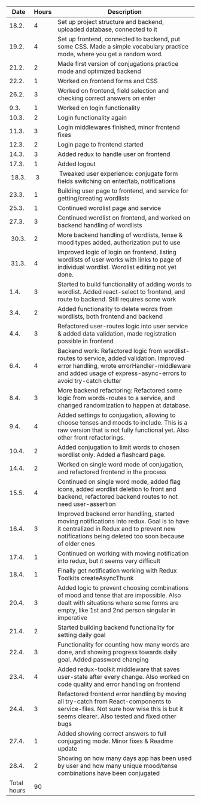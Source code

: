 | Date | Hours | Description |
| ---- | ----- | ----------- |
| 18.2. | 4   | Set up project structure and backend, uploaded database, connected to it |
| 19.2. | 4   | Set up frontend, connected to backend, put some CSS. Made a simple vocabulary practice mode, where you get a random word. |
| 21.2. | 2   | Made first version of conjugations practice mode and optimized backend |
| 22.2. | 1   | Worked on frontend forms and CSS |
| 26.2. | 3   | Worked on frontend, field selection and checking correct answers on enter | 
| 9.3.  | 1   | Worked on login functionality |
| 10.3. | 2   | Login functionality again |
| 11.3. | 3   | Login middlewares finished, minor frontend fixes |
| 12.3. | 2   | Login page to frontend started |
| 14.3. | 3   | Added redux to handle user on frontend |
| 17.3. | 1   | Added logout |
| 18.3. | 3   | Tweaked user experience: conjugate form fields switching on enter/tab, notifications |
| 23.3. | 1   | Building user page to frontend, and service for getting/creating wordlists |
| 25.3. | 1   | Continued wordlist page and service |
| 27.3. | 3   | Continued wordlist on frontend, and worked on backend handling of wordlists |
| 30.3. | 2   | More backend handling of wordlists, tense & mood types added, authorization put to use |
| 31.3. | 4   | Improved logic of login on frontend, listing wordlists of user works with links to page of individual wordlist. Wordlist editing not yet done. |
| 1.4.  | 3   | Started to build functionality of adding words to wordlist. Added react-select to frontend, and route to backend. Still requires some work |
| 3.4.  | 2   | Added functionality to delete words from wordlists, both frontend and backend |
| 4.4.  | 3   | Refactored user-routes logic into user service & added data validation, made registration possible in frontend |
| 6.4.  | 4   | Backend work: Refactored logic from wordlist-routes to service, added validation. Improved error handling, wrote errorHandler-middleware and added usage of express-async-errors to avoid try-catch clutter |
| 8.4.  | 3   | More backend refactoring: Refactored some logic from words-routes to a service, and changed randomization to happen at database. |
| 9.4.  | 4   | Added settings to conjugation, allowing to choose tenses and moods to include. This is a raw version that is not fully functional yet. Also other front refactorings. |
| 10.4. | 2   | Added conjugation to limit words to chosen wordlist only. Added a flashcard page. |
| 14.4. | 2   | Worked on single word mode of conjugation, and refactored frontend in the process | 
| 15.5. | 4   | Continued on single word mode, added flag icons, added wordlist deletion to front and backend, refactored backend routes to not need user-assertion |
| 16.4. | 3   | Improved backend error handling, started moving notifications into redux. Goal is to have it centralized in Redux and to prevent new notifications being deleted too soon because of older ones |
| 17.4. | 1   | Continued on working with moving notification into redux, but it seems very difficult |
| 18.4. | 1   | Finally got notification working with Redux Toolkits createAsyncThunk |
| 20.4. | 3   | Added logic to prevent choosing combinations of mood and tense that are impossible. Also dealt with situations where some forms are empty, like 1st and 2nd person singular in imperative |
| 21.4. | 2   | Started building backend functionality for setting daily goal |
| 22.4. | 3   | Functionality for counting how many words are done, and showing progress towards daily goal. Added password changing |
| 23.4. | 4   | Added redux-toolkit middleware that saves user-state after every change. Also worked on code quality and error handling on frontend |
| 24.4. | 3   | Refactored frontend error handling by moving all try-catch from React-components to service-files. Not sure how wise this is but it seems clearer. Also tested and fixed other bugs |
| 27.4. | 1   | Added showing correct answers to full conjugating mode. Minor fixes & Readme update |
| 28.4. | 2   | Showing on how many days app has been used by user and how many unique mood/tense combinations have been conjugated | 
| Total hours | 90     | 